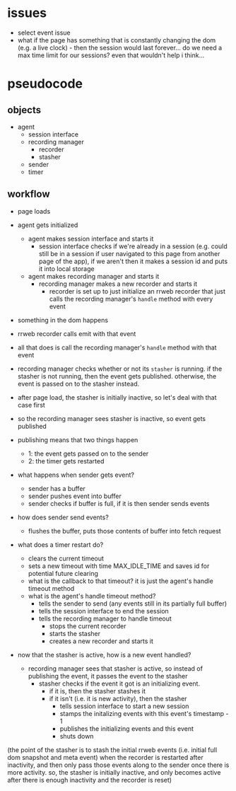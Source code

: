 # issues

- select event issue
- what if the page has something that is constantly changing the dom (e.g. a live clock) - then the session would last forever... do we need a max time limit for our sessions? even that wouldn't help i think...

# pseudocode

## objects

- agent
  - session interface
  - recording manager
    - recorder
    - stasher
  - sender
  - timer

## workflow

- page loads
- agent gets initialized
  - agent makes session interface and starts it
    - session interface checks if we're already in a session (e.g. could still be in a session if user navigated to this page from another page of the app), if we aren't then it makes a session id and puts it into local storage
  - agent makes recording manager and starts it
    - recording manager makes a new recorder and starts it
      - recorder is set up to just initialize an rrweb recorder that just calls the recording manager's `handle` method with every event

- something in the dom happens
- rrweb recorder calls emit with that event
- all that does is call the recording manager's `handle` method with that event
- recording manager checks whether or not its `stasher` is running. if the stasher is not running, then the event gets published. otherwise, the event is passed on to the stasher instead.
- after page load, the stasher is initially inactive, so let's deal with that case first
- so the recording manager sees stasher is inactive, so event gets published
- publishing means that two things happen
  - 1: the event gets passed on to the sender
  - 2: the timer gets restarted

- what happens when sender gets event?
  - sender has a buffer
  - sender pushes event into buffer
  - sender checks if buffer is full, if it is then sender sends events

- how does sender send events?
  - flushes the buffer, puts those contents of buffer into fetch request

- what does a timer restart do?
  - clears the current timeout
  - sets a new timeout with time MAX_IDLE_TIME and saves id for potential future clearing
  - what is the callback to that timeout? it is just the agent's handle timeout method
  - what is the agent's handle timeout method?
    - tells the sender to send (any events still in its partially full buffer)
    - tells the session interface to end the session
    - tells the recording manager to handle timeout
      - stops the current recorder
      - starts the stasher
      - creates a new recorder and starts it

- now that the stasher is active, how is a new event handled?
  - recording manager sees that stasher is active, so instead of publishing the event, it passes the event to the stasher
    - stasher checks if the event it got is an initializing event.
      - if it is, then the stasher stashes it
      - if it isn't (i.e. it is new activity), then the stasher
        - tells session interface to start a new session
        - stamps the initalizing events with this event's timestamp - 1
        - publishes the initializing events and this event
        - shuts down






(the point of the stasher is to stash the initial rrweb events (i.e. initial full dom snapshot and meta event) when the recorder is restarted after inactivity, and then only pass those events along to the sender once there is more activity. so, the stasher is initially inactive, and only becomes active after there is enough inactivity and the recorder is reset)